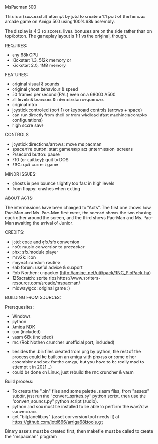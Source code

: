 MsPacman 500

This is a (successful) attempt by jotd to create a 1:1 port of the famous arcade game on Amiga 500 using 100% 68k assembly.

The display is 4:3 so scores, lives, bonuses are on the side rather than on top/botton. The gameplay layout is 1:1 vs
the original, though.

REQUIRES:

- any 68k CPU
- Kickstart 1.3, 512k memory or
- Kickstart 2.0, 1MB memory

FEATURES:

- original visual & sounds
- original ghost behaviour & speed
- 50 frames per second (PAL) even on a 68000 A500
- all levels & bonuses & intermission sequences
- original intro
- joystick controlled (port 1) or keyboard controls (arrows + space)
- can run directly from shell or from whdload (fast machines/complex configurations)
- high score save

CONTROLS:

- joystick directions/arrows: move ms pacman
- space/fire button: start game/skip act (intermission) screens
- P/second button: pause
- F10 (or quitkey): quit to DOS
- ESC: quit current game

MINOR ISSUES:

- ghosts in pen bounce slightly too fast in high levels
- from floppy: crashes when exiting

ABOUT ACTS:

 The intermissions have been changed to "Acts". The first one shows how Pac-Man and Ms. Pac-Man first meet,
 the second shows the two chasing each other around the screen,
 and the third shows Pac-Man and Ms. Pac-Man awaiting the arrival of Junior.
  
CREDITS:

- jotd: code and gfx/sfx conversion
- no9: music conversion to protracker
- phx: sfx/module player
- mrv2k: icon
- meynaf: random routine
- eab forum: useful advice & support
- Rob Northen: unpacker (http://aminet.net/util/pack/RNC_ProPack.lha)
- 125scratch: sprite rips https://www.spriters-resource.com/arcade/mspacman/
- midway/gcc: original game :)

BUILDING FROM SOURCES:

Prerequesites:

- Windows
- python
- Amiga NDK
- sox (included)
- vasm 68k (included)
- rnc (Rob Nothen cruncher unofficial port, included)

* besides the .bin files created from png by python, the rest of the process could be built on an amiga with phxass
 or some other assembler and sox for the amiga, but you have to be really mad to attempt it in 2021...)
* could be done on Linux, just rebuild the rnc cruncher & vasm

Build process:

- To create the ".bin" files and some palette .s asm files, from "assets" subdir, 
  just run the "convert_sprites.py" python script, then use the "convert_sounds.py"
  python script (audio).
- python and sox must be installed to be able to perform the wav2raw conversions
- get "bitplanelib.py" (asset conversion tool needs it) at https://github.com/jotd666/amiga68ktools.git

Binary assets must be created first, then makefile must be called to create the "mspacman" program


